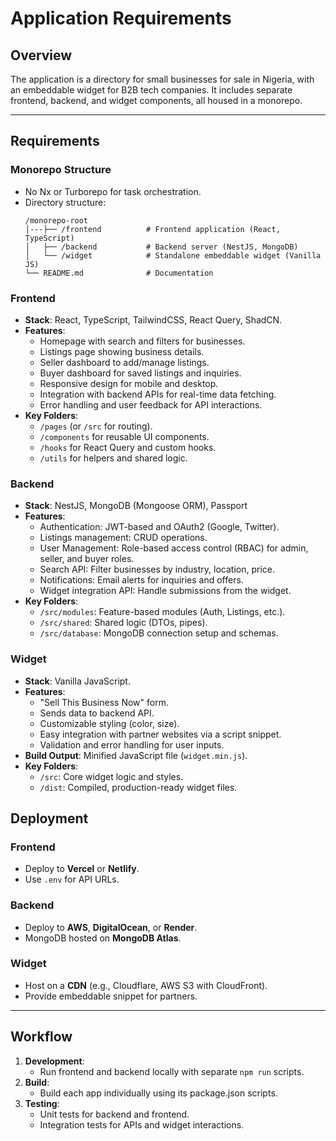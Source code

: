 # Application Requirements

## Overview
The application is a directory for small businesses for sale in Nigeria, with an embeddable widget for B2B tech companies. It includes separate frontend, backend, and widget components, all housed in a monorepo.

---

## Requirements

### **Monorepo Structure**
- No Nx or Turborepo for task orchestration.
- Directory structure:
  ```plaintext
  /monorepo-root
  │---├── /frontend          # Frontend application (React, TypeScript)
  │   ├── /backend           # Backend server (NestJS, MongoDB)
  │   └── /widget            # Standalone embeddable widget (Vanilla JS)         
  └── README.md              # Documentation
  ```

### **Frontend**
- **Stack**: React, TypeScript, TailwindCSS, React Query, ShadCN.
- **Features**:
  - Homepage with search and filters for businesses.
  - Listings page showing business details.
  - Seller dashboard to add/manage listings.
  - Buyer dashboard for saved listings and inquiries.
  - Responsive design for mobile and desktop.
  - Integration with backend APIs for real-time data fetching.
  - Error handling and user feedback for API interactions.
- **Key Folders**:
  - `/pages` (or `/src` for routing).
  - `/components` for reusable UI components.
  - `/hooks` for React Query and custom hooks.
  - `/utils` for helpers and shared logic.

### **Backend**
- **Stack**: NestJS, MongoDB (Mongoose ORM), Passport
- **Features**:
  - Authentication: JWT-based and OAuth2 (Google, Twitter).
  - Listings management: CRUD operations.
  - User Management: Role-based access control (RBAC) for admin, seller, and buyer roles.
  - Search API: Filter businesses by industry, location, price.
  - Notifications: Email alerts for inquiries and offers.
  - Widget integration API: Handle submissions from the widget.
- **Key Folders**:
  - `/src/modules`: Feature-based modules (Auth, Listings, etc.).
  - `/src/shared`: Shared logic (DTOs, pipes).
  - `/src/database`: MongoDB connection setup and schemas.

### **Widget**
- **Stack**: Vanilla JavaScript.
- **Features**:
  - "Sell This Business Now" form.
  - Sends data to backend API.
  - Customizable styling (color, size).
  - Easy integration with partner websites via a script snippet.
  - Validation and error handling for user inputs.
- **Build Output**: Minified JavaScript file (`widget.min.js`).
- **Key Folders**:
  - `/src`: Core widget logic and styles.
  - `/dist`: Compiled, production-ready widget files.

## Deployment

### **Frontend**
- Deploy to **Vercel** or **Netlify**.
- Use `.env` for API URLs.

### **Backend**
- Deploy to **AWS**, **DigitalOcean**, or **Render**.
- MongoDB hosted on **MongoDB Atlas**.

### **Widget**
- Host on a **CDN** (e.g., Cloudflare, AWS S3 with CloudFront).
- Provide embeddable snippet for partners.

---

## Workflow
1. **Development**:
   - Run frontend and backend locally with separate `npm run` scripts.
2. **Build**:
   - Build each app individually using its package.json scripts.
3. **Testing**:
   - Unit tests for backend and frontend.
   - Integration tests for APIs and widget interactions.
